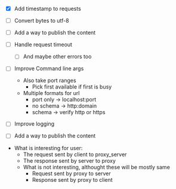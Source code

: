 - [x] Add timestamp to requests
- [ ] Convert bytes to utf-8
- [ ] Add a way to publish the content
- [ ] Handle request timeout
    - [ ] And maybe other errors too
- [ ] Improve Command line args
    - Also take port ranges
        - Pick first available if first is busy
    - Multiple formats for url
        - port only -> localhost:port
        - no schema -> http:domain
        - schema -> verify http or https
- [ ] Improve logging
- [ ] Add a way to publish the content


- What is interesting for user:
    - The request sent by client to proxy_server
    - The response sent by server to proxy
    - What is not interesting, althought these will be mostly same
        - Request sent by proxy to server
        - Response sent by proxy to client